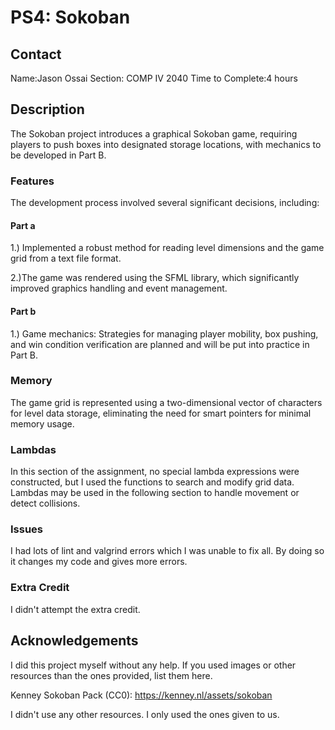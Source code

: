 # PS4: Sokoban

## Contact
Name:Jason Ossai
Section: COMP IV 2040
Time to Complete:4 hours


## Description
The Sokoban project introduces a graphical Sokoban game, requiring players to push boxes into designated storage locations, with mechanics to be developed in Part B.

### Features
The development process involved several significant decisions, including:

#### Part a
1.) Implemented a robust method for reading level dimensions and the game grid from a text file format.

2.)The game was rendered using the SFML library, which significantly improved graphics handling and event management.

#### Part b

1.) Game mechanics: Strategies for managing player mobility, box pushing, and win condition verification are planned and will be put into practice in Part B.

### Memory
The game grid is represented using a two-dimensional vector of characters for level data storage, eliminating the need for smart pointers for minimal memory usage.

### Lambdas
In this section of the assignment, no special lambda expressions were constructed, but I used the <algorithm> functions to search and modify grid data. Lambdas may be used in the following section to handle movement or detect collisions.

### Issues
I had lots of lint and valgrind errors which I was unable to fix all. By doing so it changes my code and gives more errors.

### Extra Credit
I didn't attempt the extra credit.


## Acknowledgements
I did this project myself without any help.
If you used images or other resources than the ones provided, list them here.

Kenney Sokoban Pack (CC0): https://kenney.nl/assets/sokoban


I didn't use any other resources. I only used the ones given to us.
